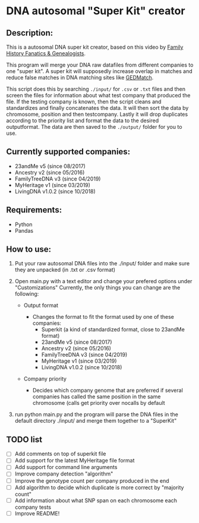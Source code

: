 # DNA autosomal "Super Kit" creator

## Description:
This is a autosomal DNA super kit creator, based on this video by [Family History Fanatics & Genealogists](https://www.youtube.com/watch?v=IJmAHNSODuw).

This program will merge your DNA raw datafiles from different companies to one "super kit".
A super kit will supposedly increase overlap in matches and reduce false matches in DNA matching sites like [GEDMatch](https://www.gedmatch.com).

This script does this by searching `./input/` for `.csv` or `.txt` files and then screen the files for information about what test company that produced the file.
If the testing company is known, then the script cleans and standardizes and finally concatenates the data.
It will then sort the data by chromosome, position and then testcompany.
Lastly it will drop duplicates according to the priority list and format the data to the desired outputformat.
The data are then saved to the `./output/` folder for you to use.



## Currently supported companies:
* 23andMe v5 (since 08/2017)
* Ancestry v2 (since 05/2016)
* FamilyTreeDNA v3 (since 04/2019)
* MyHeritage v1 (since 03/2019)
* LivingDNA v1.0.2 (since 10/2018)



## Requirements:
* Python
* Pandas



## How to use:

1. Put your raw autosomal DNA files into the ./input/ folder and make sure they are unpacked (in .txt or .csv format)

2. Open main.py with a text editor and change your prefered options under "Customizations"
Currently, the only things you can change are the following:

    * Output format
        - Changes the format to fit the format used by one of these companies:
            - Superkit (a kind of standardized format, close to 23andMe format)
            - 23andMe v5 (since 08/2017)
            - Ancestry v2 (since 05/2016)
            - FamilyTreeDNA v3 (since 04/2019)
            - MyHeritage v1 (since 03/2019)
            - LivingDNA v1.0.2 (since 10/2018)

    * Company priority
        - Decides which company genome that are preferred if several companies has called the same position in the same chromosome (calls get priority over nocalls by default

3. run python main.py and the program will parse the DNA files in the default directory ./input/ and merge them together to a "SuperKit"



## TODO list
- [ ] Add comments on top of superkit file
- [ ] Add support for the latest MyHeritage file format
- [ ] Add support for command line arguments
- [ ] Improve company detection "algorithm"
- [ ] Improve the genotype count per company produced in the end
- [ ] Add algorithm to decide which duplicate is more correct by "majority count"
- [ ] Add information about what SNP span on each chromosome each company tests
- [ ] Improve README!